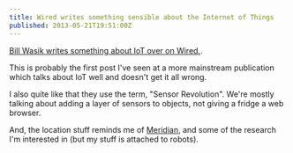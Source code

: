 ```yaml
---
title: Wired writes something sensible about the Internet of Things
published: 2013-05-21T19:51:00Z
---
```


[Bill Wasik writes something about IoT over on Wired.][post].

This is probably the first post I've seen at a more mainstream publication which
talks about IoT well and doesn't get it all wrong. 

I also quite like that they use the term, "Sensor Revolution". We're mostly talking 
about adding a layer of sensors to objects, not giving a fridge a web browser.

And, the location stuff reminds me of [Meridian][], and some of the research I'm 
interested in (but my stuff is attached to robots).

[post]: http://www.wired.com/gadgetlab/2013/05/internet-of-things/all/
[Meridian]: http://www.meridianapps.com/

